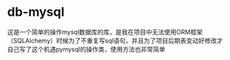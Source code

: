 # db-mysql

这是一个简单的操作mysql数据库的库，是我在项目中无法使用ORM框架（SQLAlchemy）时候为了不重复写sql语句，并且为了项目后期表变动好修改才自己写了这个机遇pymysql的操作类，使用方法也非常简单




